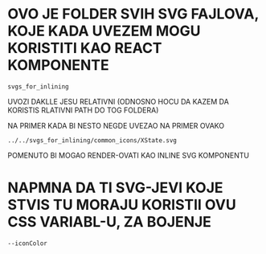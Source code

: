 # OVO JE FOLDER SVIH SVG FAJLOVA, KOJE KADA UVEZEM MOGU KORISTITI KAO REACT KOMPONENTE

`svgs_for_inlining`

UVOZI DAKLLE JESU RELATIVNI (ODNOSNO HOCU DA KAZEM DA KORISTIS RLATIVNI PATH DO TOG FOLDERA)

NA PRIMER KADA BI NESTO NEGDE UVEZAO NA PRIMER OVAKO

`../../svgs_for_inlining/common_icons/XState.svg`

POMENUTO BI MOGAO RENDER-OVATI KAO INLINE SVG KOMPONENTU

# NAPMNA DA TI SVG-JEVI KOJE STVIS TU MORAJU KORISTII OVU CSS VARIABL-U, ZA BOJENJE

`--iconColor`
